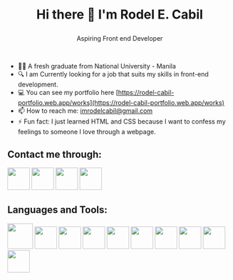 # <p align=center>Hi there 👋 I'm Rodel E. Cabil</p>
<p align=center>Aspiring Front end Developer</p>

<br>

- :man_student: A fresh graduate from National University - Manila
- :mag: I am Currently looking for a job that suits my skills in front-end development.
- :computer: You can see my portfolio here [https://rodel-cabil-portfolio.web.app/works](https://rodel-cabil-portfolio.web.app/works)
- 📫 How to reach me: [imrodelcabil@gmail.com](imrodelcabil@gmail.com)
- ⚡ Fun fact: I just learned HTML and CSS because I want to confess my feelings to someone I love through a webpage.

## Contact me through:
<a><a/>
<a href="https://www.facebook.com/rodel.cabil/"><img src="https://clipart.info/images/ccovers/1509135366facebook-symbol-png-logo.png" width="50" /></a>
<a href="https://www.instagram.com/rodelcabil_/"><img src="https://www.freepnglogos.com/uploads/instagram-icon-png/instagram-icon-suzem-limited-make-known-20.png" width="50" /></a>
<a href="https://twitter.com/rodelcabil_"><img src="https://www.freeiconspng.com/uploads/cricle-twitter-emblem-png-clipart-8.png" width="50" /></a>
<a href="https://www.linkedin.com/in/rodel-cabil-1090b5226/"><img src="http://mediacause.org/wp-content/uploads/Linkedin-Logo.png" width="50" /></a>

## Languages and Tools:
<a><a/>
<img src="https://cdn-icons-png.flaticon.com/512/1216/1216733.png" width="57" />
<img src="https://camo.githubusercontent.com/b059b3150634ebbb37fac310309b3c4a841b0ecdabcc7409c0067397f8a3931b/687474703a2f2f696f31332d686967682d6470692e61707073706f742e636f6d2f696d616765732f435353335f4c6f676f2e737667" width="50" />
<img src="https://www.freepnglogos.com/uploads/javascript-png/js-logo-png-5.png" width="50" />
<img src="https://icons-for-free.com/iconfiles/png/512/design+development+facebook+framework+mobile+react+icon-1320165723839064798.png" width="50" /> 
<img src="https://vectorified.com/images/icon-react-native-24.png" width="50" />
<img src="https://iconape.com/wp-content/files/an/351546/png/tailwind-css-logo.png" width="50" />
<img src="https://alexisvt.gallerycdn.vsassets.io/extensions/alexisvt/flutter-snippets/0.0.2/1529817162825/Microsoft.VisualStudio.Services.Icons.Default" width="50" />
<img src="https://gw.alipayobjects.com/zos/rmsportal/KDpgvguMpGfqaHPjicRK.svg" width="50" />
<img src="https://cdn.freebiesupply.com/logos/large/2x/visual-studio-code-logo-png-transparent.png" width="50" />
<img src="https://pngimg.com/uploads/github/github_PNG40.png" width="50" />
